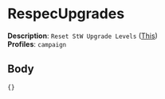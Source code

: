 # RespecUpgrades

**Description**: `Reset StW Upgrade Levels` ([This](https://i.imgur.com/HRyCGu2.png)) \
**Profiles**: `campaign`

## Body
```js
{}
```
